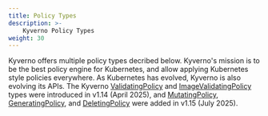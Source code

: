 ```yaml
---
title: Policy Types
description: >-
    Kyverno Policy Types
weight: 30
---
```


Kyverno offers multiple policy types decribed below. Kyverno's mission is to be the best policy engine for Kubernetes, and allow applying Kubernetes style policies everywhere. As Kubernetes has evolved, Kyverno is also evolving its APIs. The Kyverno [ValidatingPolicy](/docs/policy-types/validating-policy) and [ImageValidatingPolicy](/docs/policy-types/image-validating-policy) types were introduced in v1.14 (April 2025), and  [MutatingPolicy](/docs/policy-types/mutating-policy), [GeneratingPolicy](/docs/policy-types/generating-policy), and [DeletingPolicy](/docs/policy-types/deleting-policy) were added in v1.15 (July 2025).
